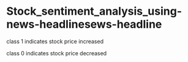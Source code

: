# Stock_sentiment_analysis_using-news-headlinesews-headline


class 1 indicates stock price increased

class 0 indicates stock price decreased
